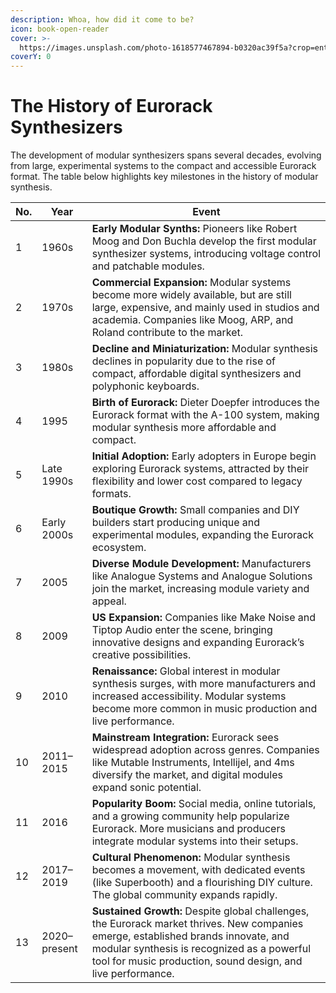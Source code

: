 ```yaml
---
description: Whoa, how did it come to be?
icon: book-open-reader
cover: >-
  https://images.unsplash.com/photo-1618577467894-b0320ac39f5a?crop=entropy&cs=srgb&fm=jpg&ixid=M3wxOTcwMjR8MHwxfHNlYXJjaHwxfHxldXJvcmFja3xlbnwwfHx8fDE3NDMyNTM3OTZ8MA&ixlib=rb-4.0.3&q=85
coverY: 0
---
```


# The History of Eurorack Synthesizers

The development of modular synthesizers spans several decades, evolving from large, experimental systems to the compact and accessible Eurorack format. The table below highlights key milestones in the history of modular synthesis.

| No. | Year           | Event |
| --- | -------------- | ----- |
| 1   | 1960s          | **Early Modular Synths:** Pioneers like Robert Moog and Don Buchla develop the first modular synthesizer systems, introducing voltage control and patchable modules. |
| 2   | 1970s          | **Commercial Expansion:** Modular systems become more widely available, but are still large, expensive, and mainly used in studios and academia. Companies like Moog, ARP, and Roland contribute to the market. |
| 3   | 1980s          | **Decline and Miniaturization:** Modular synthesis declines in popularity due to the rise of compact, affordable digital synthesizers and polyphonic keyboards. |
| 4   | 1995           | **Birth of Eurorack:** Dieter Doepfer introduces the Eurorack format with the A-100 system, making modular synthesis more affordable and compact. |
| 5   | Late 1990s     | **Initial Adoption:** Early adopters in Europe begin exploring Eurorack systems, attracted by their flexibility and lower cost compared to legacy formats. |
| 6   | Early 2000s    | **Boutique Growth:** Small companies and DIY builders start producing unique and experimental modules, expanding the Eurorack ecosystem. |
| 7   | 2005           | **Diverse Module Development:** Manufacturers like Analogue Systems and Analogue Solutions join the market, increasing module variety and appeal. |
| 8   | 2009           | **US Expansion:** Companies like Make Noise and Tiptop Audio enter the scene, bringing innovative designs and expanding Eurorack’s creative possibilities. |
| 9   | 2010           | **Renaissance:** Global interest in modular synthesis surges, with more manufacturers and increased accessibility. Modular systems become more common in music production and live performance. |
| 10  | 2011–2015      | **Mainstream Integration:** Eurorack sees widespread adoption across genres. Companies like Mutable Instruments, Intellijel, and 4ms diversify the market, and digital modules expand sonic potential. |
| 11  | 2016           | **Popularity Boom:** Social media, online tutorials, and a growing community help popularize Eurorack. More musicians and producers integrate modular systems into their setups. |
| 12  | 2017–2019      | **Cultural Phenomenon:** Modular synthesis becomes a movement, with dedicated events (like Superbooth) and a flourishing DIY culture. The global community expands rapidly. |
| 13  | 2020–present   | **Sustained Growth:** Despite global challenges, the Eurorack market thrives. New companies emerge, established brands innovate, and modular synthesis is recognized as a powerful tool for music production, sound design, and live performance. |